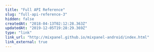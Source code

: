 ```yaml
---
title: "Full API Reference"
slug: "full-api-reference-3"
hidden: false
createdAt: "2018-04-13T02:12:28.363Z"
updatedAt: "2019-12-05T19:28:29.369Z"
type: "link"
link_url: "http://mixpanel.github.io/mixpanel-android/index.html"
link_external: true
---
```

